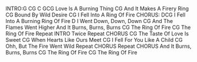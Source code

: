 INTRO:G CG C 
GCG Love Is A Burning Thing CG 
And It Makes A Firery Ring CG 
Bound By Wild Desire CG 
I Fell Into A Ring Of Fire
CHORUS: DCG
I Fell Into A Burning Ring Of Fire 
       D
I Went Down, Down, Down
CG
And The Flames Went Higher 
And It Burns, Burns, Burns CG 
The Ring Of Fire CG 
The Ring Of Fire
Repeat INTRO Twice
Repeat CHORUS
CG
The Taste Of Love Is Sweet 
CG When Hearts Like Ours Meet 
CG
I Fell For You Like A Child 
CG Ohh, But The Fire Went Wild 
Repeat CHORUS
Repeat CHORUS
And It Burns, Burns, Burns CG 
The Ring Of Fire CG 
The Ring Of Fire

